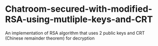 # Chatroom-secured-with-modified-RSA-using-mutliple-keys-and-CRT
An implementation of RSA algorithm that uses 2 public keys and CRT (Chinese remainder theorem) for decryption
